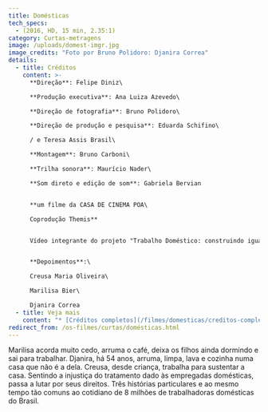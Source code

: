 ```yaml
---
title: Domésticas
tech_specs:
  - (2016, HD, 15 min, 2.35:1)
category: Curtas-metragens
image: /uploads/domest-imgr.jpg
image_credits: "Foto por Bruno Polidoro: Djanira Correa"
details:
  - title: Créditos
    content: >-
      **Direção**: Felipe Diniz\

      **Produção executiva**: Ana Luiza Azevedo\

      **Direção de fotografia**: Bruno Polidoro\

      **Direção de produção e pesquisa**: Eduarda Schifino\

      / e Teresa Assis Brasil\

      **Montagem**: Bruno Carboni\

      **Trilha sonora**: Maurício Nader\

      **Som direto e edição de som**: Gabriela Bervian


      **um filme da CASA DE CINEMA POA\

      Coprodução Themis**


      Vídeo integrante do projeto "Trabalho Doméstico: construindo igualdade no Brasil"


      **Depoimentos**:\

      Creusa Maria Oliveira\

      Marilisa Bier\

      Djanira Correa
  - title: Veja mais
    content: "* [Créditos completos](/filmes/domesticas/creditos-completos/)"
redirect_from: /os-filmes/curtas/domésticas.html
---
```

Marilisa acorda muito cedo, arruma o café, deixa os filhos ainda dormindo e sai para trabalhar. Djanira, há 54 anos, arruma, limpa, lava e cozinha numa casa que não é a dela. Creusa, desde criança, trabalha para sustentar a casa. Sentindo a injustiça do tratamento dado às empregadas domésticas, passa a lutar por seus direitos. Três histórias particulares e ao mesmo tempo tão comuns ao cotidiano de 8 milhões de trabalhadoras domésticas do Brasil.